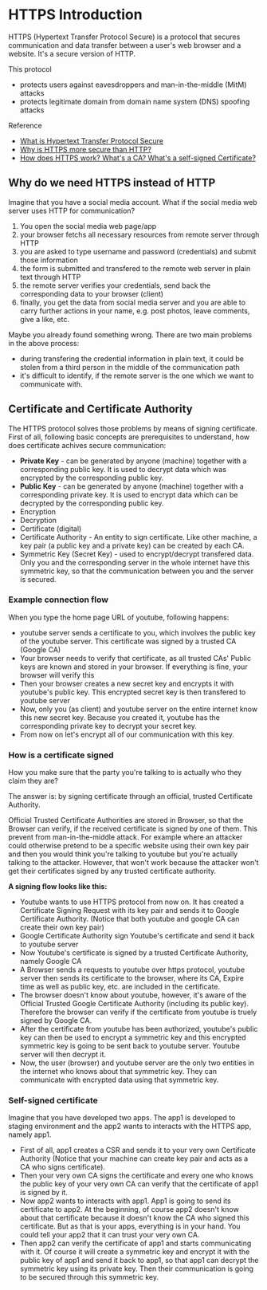 # HTTPS Introduction
HTTPS (Hypertext Transfer Protocol Secure) is a protocol that secures communication and data transfer between a user's web browser and a website. It's a secure version of HTTP.

This protocol 
- protects users against eavesdroppers and man-in-the-middle (MitM) attacks
- protects legitimate domain from domain name system (DNS) spoofing attacks

Reference
- [What is Hypertext Transfer Protocol Secure](https://www.techtarget.com/searchsoftwarequality/definition/HTTPS)
- [Why is HTTPS more secure than HTTP?](https://youtu.be/Az-lNU_wC-A)
- [How does HTTPS work? What's a CA? What's a self-signed Certificate?](https://youtu.be/T4Df5_cojAs)

## Why do we need HTTPS instead of HTTP
Imagine that you have a social media account. What if the social media web server uses HTTP for communication? 
1. You open the social media web page/app
2. your browser fetchs all necessary resources from remote server through HTTP
3. you are asked to type username and password (credentials) and submit those information
4. the form is submitted and transfered to the remote web server in plain text through HTTP
5. the remote server verifies your credentials, send back the corresponding data to your browser (client)
6. finally, you get the data from social media server and you are able to carry further actions in your name, e.g. post photos, leave comments, give a like, etc. 

Maybe you already found something wrong. There are two main problems in the above process:
- during transfering the credential information in plain text, it could be stolen from a third person in the middle of the communication path
- it's difficult to identify, if the remote server is the one which we want to communicate with.

## Certificate and Certificate Authority
The HTTPS protocol solves those problems by means of signing certificate. First of all, following basic concepts are prerequisites to understand, how does certificate achives secure communication:
- **Private Key** - can be generated by anyone (machine) together with a corresponding public key. It is used to decrypt data which was encrypted by the corresponding public key.
- **Public Key** - can be generated by anyone (machine) together with a corresponding private key. It is used to encrypt data which can be decrypted by the corresponding public key.
- Encryption
- Decryption
- Certificate (digital)
- Certificate Authority - An entity to sign certificate. Like other machine, a key pair (a public key and a private key) can be created by each CA.
- Symmetric Key (Secret Key) - used to encrypt/decrypt transfered data. Only you and the corresponding server in the whole internet have this symmetric key, so that the communication between you and the server is secured.

### Example connection flow
When you type the home page URL of youtube, following happens:
- youtube server sends a certificate to you, which involves the public key of the youtube server. This certificate was signed by a trusted CA (Google CA)
- Your browser needs to verify that certificate, as all trusted CAs' Public keys are known and stored in your browser. If everything is fine, your browser will verify this
- Then your browser creates a new secret key and encrypts it with youtube's public key. This encrypted secret key is then transfered to youtube server
- Now, only you (as client) and youtube server on the entire internet know this new secret key. Because you created it, youtube has the corresponding private key to decrypt your secret key.
- From now on let's encrypt all of our communication with this key.

### How is a certificate signed
How you make sure that the party you're talking to is actually who they claim they are? 

The answer is: by signing certificate through an official, trusted Certificate Authority.

Official Trusted Certificate Authorities are stored in Browser, so that the Browser can verify, if the received certificate is signed by one of them. This prevent from man-in-the-middle attack. For example where an attacker could otherwise pretend to be a specific website using their own key pair and then you would think you're talking to youtube but you're actually talking to the attacker. However, that won't work because the attacker won't get their certificates signed by any trusted certificate authority.

**A signing flow looks like this:**
- Youtube wants to use HTTPS protocol from now on. It has created a Certificate Signing Request with its key pair and sends it to Google Certificate Authority. (Notice that both youtube and google CA can create their own key pair)
- Google Certificate Authority sign Youtube's certificate and send it back to youtube server
- Now Youtube's certificate is signed by a trusted Certificate Authority, namely Google CA
- A Browser sends a requests to youtube over https protocol, youtube server then sends its certificate to the browser, where its CA, Expire time as well as public key, etc. are included in the certificate.
- The browser doesn't know about youtube, however, it's aware of the Official Trusted Google Certificate Authority (including its public key). Therefore the browser can verify if the certificate from youtube is truely signed by Google CA.
- After the certificate from youtube has been authorized, youtube's public key can then be used to encrypt a symmetric key and this encrypted symmetric key is going to be sent back to youtube server. Youtube server will then decrypt it. 
- Now, the user (browser) and youtube server are the only two entities in the internet who knows about that symmetric key. They can communicate with encrypted data using that symmetric key.

### Self-signed certificate
Imagine that you have developed two apps. The app1 is developed to staging environment and the app2 wants to interacts with the HTTPS app, namely app1.
- First of all, app1 creates a CSR and sends it to your very own Certificate Authority (Notice that your machine can create key pair and acts as a CA who signs certificate). 
- Then your very own CA signs the certificate and every one who knows the public key of your very own CA can verify that the certificate of app1 is signed by it. 
- Now app2 wants to interacts with app1. App1 is going to send its certificate to app2. At the beginning, of course app2 doesn't know about that certificate because it doesn't know the CA who signed this certificate. But as that is your apps, everything is in your hand. You could tell your app2 that it can trust your very own CA. 
- Then app2 can verify the certificate of app1 and starts communicating with it. Of course it will create a symmetric key and encrypt it with the public key of app1 and send it back to app1, so that app1 can decrypt the symmetric key using its private key. Then their communication is going to be secured through this symmetric key.
